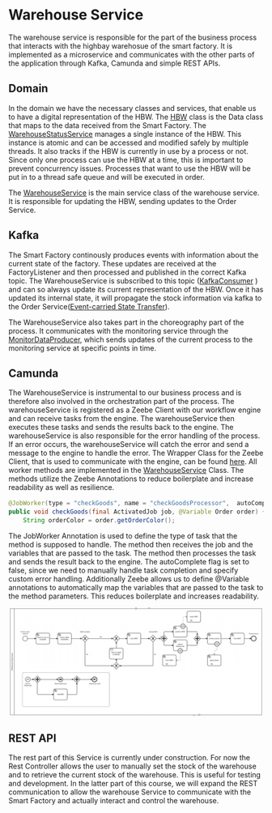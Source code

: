 # Warehouse Service
The warehouse service is responsible for the part of the business process that interacts with the highbay warehosue of the smart factory.
It is implemented as a microservice and communicates with the other parts of the application through Kafka, Camunda and simple REST APIs.

## Domain
In the domain we have the necessary classes and services, that enable us to have a digital representation of the HBW. 
The [HBW](warehouse/src/main/java/ch/unisg/warehouse/domain/HBW.java) class is the Data class that maps to the data received from the Smart Factory.
The [WarehouseStatusService](warehouse/src/main/java/ch/unisg/warehouse/domain/WarehouseStatusService.java) manages a single instance of the HBW. 
This instance is atomic and can be accessed and modified safely by multiple threads. It also tracks if the HBW is currently in use by a process or not. Since only one process can use the HBW at a time, this is important to prevent
concurrency issues. Processes that want to use the HBW will be put in to a thread safe queue and will be executed in order.

The [WarehouseService](warehouse/src/main/java/ch/unisg/warehouse/domain/WarehouseService.java) is the main service class of the warehouse service. 
It is responsible for updating the HBW, sending updates to the Order Service.


## Kafka
The Smart Factory continously produces events with information about the current state of the factory. 
These updates are received at the FactoryListener and then processed and published in the correct Kafka topic.
The WarehouseService is subscribed to this topic ([KafkaConsumer](warehouse/src/main/java/ch/unisg/warehouse/kafka/consumer/MessageConsumer.java)
) and can so always update its current representation of the HBW.
Once it has updated its internal state, it will propagate the stock information via kafka to the Order Service([Event-carried State Transfer](warehouse/src/main/java/ch/unisg/warehouse/domain/WarehouseService.java#L36)).

The WarehouseService also takes part in the choreography part of the process. It communicates with the monitoring service through the [MonitorDataProducer](warehouse/src/main/java/ch/unisg/warehouse/kafka/producer/MonitorDataProducer.java), which sends updates of the current process to the monitoring service at specific points in time.

## Camunda
The WarehouseService is instrumental to our business process and is therefore also involved in the orchestration part of the process. The warehouseService is registered as a Zeebe Client with our workflow engine and can receive tasks from the engine. 
The warehouseService then executes these tasks and sends the results back to the engine. The warehouseService is also responsible for the error handling of the process. If an error occurs, the warehouseService will catch the error and send a message to the engine to handle the error.
The Wrapper Class for the Zeebe Client, that is used to communicate with the engine, can be found [here](warehouse/src/main/java/ch/unisg/warehouse/camunda/CamundaService.java). All worker methods are implemented in the [WarehouseService](warehouse/src/main/java/ch/unisg/warehouse/camunda/WarehouseProcessingService.java) Class.
The methods utilize the Zeebe Annotations to reduce boilerplate and increase readability as well as resilience.
```java
@JobWorker(type = "checkGoods", name = "checkGoodsProcessor",  autoComplete = false)
public void checkGoods(final ActivatedJob job, @Variable Order order) {
    String orderColor = order.getOrderColor();
```
The JobWorker Annotation is used to define the type of task that the method is supposed to handle. The method then receives the job and the variables that are passed to the task. 
The method then processes the task and sends the result back to the engine. The autoComplete flag is set to false, since we need to manually handle task completion and specify custom error handling.
Additionally Zeebe allows us to define @Variable annotations to automatically map the variables that are passed to the task to the method parameters. This reduces boilerplate and increases readability.

![bpmnWarehouse](../images/bpmnWarehouse.png)

## REST API
The rest part of this Service is currently under construction. For now the Rest Controller allows the user to manually set the stock of the warehouse and to retrieve the current stock of the warehouse. This is useful for testing and development. 
In the latter part of this course, we will expand the REST communication to allow the warehouse Service to communicate with the Smart Factory and actually interact and control the warehouse.
